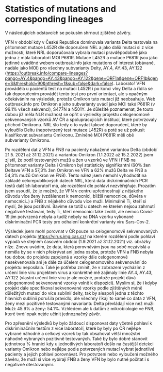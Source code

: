 # Statistics of mutations and corresponding lineages

V následujících odstavcích se pokusím shrnout zjištěné závěry.

VFN v období kdy v České Republice dominovala varianta Delta testovala na přítomnost mutace L452R dle doporučení NRL a jako další mutaci si z více možností, které NRL doporučovala vybrala mutaci pravděpodobně jako jedna z mála laboratoří MOI P681R. Mutace L452R a mutace P681R jsou jako jedinné uváděné webem outbreak.info jako mutations of interest (obávané, nadále jako MOI) pro všechny subvarianty Delty, AY.4, AY.43, AY.122 (https://outbreak.info/compare-lineages?pango=AY.4&pango=AY.43&pango=AY.122&gene=ORF1a&gene=ORF1b&gene=S&threshold=90&nthresh=1&sub=false&dark=false). Laboratoř VFN prováděla u pacientů test na mutaci L452R i po konci vlny Delta a řídila se tak doporučením provádět tento test pro první orientaci, ale s opačným očekáváním na výsledek, protože Omikron tuto mutaci již neobsahuje. Web outbreak.info pro Omikron a jeho subvarianty uvádí jako MOI také P681R (v 99.1% všech sekvencí), S477N a N501Y. Je důležité poznamenat, že touto dobou již měla NLR možnost se opřít o výsledky projektu celogenomově sekvenovaných vzorků AV ČR a spolupracujících institucí, které potvrzovaly příchod Omikronu. NRL šlo tedy o to vydat takové doporučení, které by vyloučilo Deltu (nepotvrzený test mutace L452R) a poté se už pokusit klasifikovat subvariantu Omikronu. Zmíněné MOI P681R měli obě subvarianty Omikronu.

Po rozdělení dat z VFN a FNB na pacienty nakažené variantou Delta (období 21.5. 2021 až 31.12.2021) a variantou Omikron (1.1.2022 až 15.2.2022) jsem zjistil, že podíl testovaných mužů a žen u vzorků ve VFN i FNB na přítomnost varianty Delta i Omikron byl statisticky signifikantní (60% žen Deltave VFN a 57,3% žen Omikron ve VFN a 62% mužů Delta ve FNB a 54,3% mužů Omikron ve FNB). Tento nález jsem nemohl vyhodnotit na základě celorepublikových datech NRL, která data diskriminačních PCR testů dalších laboratoří má, ale rozdělení dle pohlaví nezvěřejňuje. Prozatím jsem usoudil, že je možné, že VFN v centru upřednosťnují z nějakého důvodu více ženy (vzdálenost k nemocnici, bližší nemocnice, důvěra v nemocnici..) a FNB z nějakého důvodu více muži. Minimálně Ti, kteří si myslí, že jsou pozitivní. Bavíme se totiž u datech ve kterém nejsou zahrnutí negativně testovaní, tedy Ti, kteří nemocnici také zvolili, ale nemoc Covid-19 jim potvrzená nebyla a tudíž nebyly na DNA vzorku vykonané diskriminační PCR testy pro odhalení konkrétní varianty viru Sars-Cov-2.

Výsledek jsem mohl porovnat v ČR pouze na celogenomově sekvenovaných datech projektu https://virus.img.cas.cz/ na kterém rozdělení podle pohlaví vypadá ve stejném časovém období (1.9.2021 až 31.12.2021) viz. obrázky níže. Znovu uvádím, že data, která porovnávám jsou na sobě nezávislá a neměla by se v nich překrývat ani jedna osoba, protože VFN a FNB nebyla tou dobou do projektu zapojená a vzorky dále celogenomově nesekvenovala ani je dále za účelem celogenomového sekvenování do projektu neposílala. Také je potřeba zmínit, že v zobrazení vycházím z určení linie viru projektem virus a konkrétně mě zajímaly linie AY.4, AY.43, AY.122 (vlastní určení linie viru je ale možné, protože projekt dává celogenomově sekvenované vzorky volně k dispozici). Myslím si, že i kdyby projekt dále specifikoval sekvenované vzorky podle zjištěných méně důležitých mutací do více sublinií delty, tak by alespoň jedna z těchto hlavních sublinií porušila pravidlo, ale všechny říkají to samé co data z VFN, ženy mezi pozitivně testovanými navariantu Delta převládají více než muži: Muži: 45.9% a ženy: 54.1%. Vzhledem ale k datům z mikrobiologie ve FNB, které tvrdí opak nejde učinit jednoznačný závěr.

Pro zpřesnění výsledků by bylo žádoucí disponovat daty včetně pohlaví k diskriminačním testům z více laboratoří, které by byly po ČR nejlépe vybrané náhodně a celkový vzorek by tak obsahoval větší množství náhodně vybraných pozitivně testovaných. Také by bylo dobré stanovit jednotnou % hranici kdy u jednotlivých laboratoří došlo na častější detekci varianty Omikron nebo nejlépe podle potvrzených mutací vybrat jednotlivé pacienty a jejich pohlaví porovnávat. Pro potvrzení nebo vyloučení možného závěru, že muži si více vybírají FNB a ženy VFN by bylo nutné počítat i s negativně otestovanými.